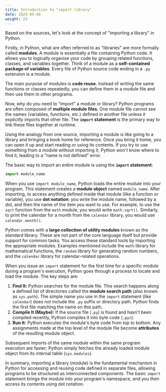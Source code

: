 ```yaml
---
title: Introduction to "import library"
date: 2025-05-08
weight: 23
---
```


Based on the sources, let's look at the concept of "importing a library" in Python.

Firstly, in Python, what are often referred to as "libraries" are more formally called **modules**. A module is essentially a file containing Python code. It allows you to logically organise your code by grouping related functions, classes, and variables together. Think of a module as a **self-contained package of variables**. Every file of Python source code ending in a `.py` extension is a module.

The main purpose of modules is **code reuse**. Instead of writing the same functions or classes repeatedly, you can define them in a module file and then use them in other programs.

Now, why do you need to "import" a module or library? Python programs are often composed of **multiple module files**. One module file cannot see the names (variables, functions, etc.) defined in another file unless it explicitly imports that other file. The **`import` statement** is the primary way to link these files together at runtime.

Using the analogy from one source, importing a module is like going to a library and bringing a book home for reference. Once you bring it home, you can open it up and start reading or using its contents. If you try to use something from a module without importing it, Python won't know where to find it, leading to a "name is not defined" error.

The basic way to import an entire module is using the **`import` statement**:
```python
import module_name
```
When you use `import module_name`, Python loads the entire module into your program. This statement creates a **module object** named `module_name`. After importing, to access anything defined inside that module (like a function or variable), you use **dot notation**: you write the module name, followed by a dot, and then the name of the item you want to use. For example, to use the `sqrt` function from the `math` module, you would write `math.sqrt()`. Similarly, to print the calendar for a month from the `calendar` library, you would use `calendar.month()`.

Python comes with a **large collection of utility modules** known as the standard library. These are not part of the core language itself but provide support for common tasks. You access these standard tools by importing the appropriate modules. Examples mentioned include the `math` library for mathematical functions, the `random` library for generating random numbers, and the `calendar` library for calendar-related operations.

When you issue an `import` statement for the first time for a specific module during a program's execution, Python goes through a process to locate and load the module. The key steps are:
1.  **Find It:** Python searches for the module file. This search happens along a defined list of directories called the **module search path** (also known as `sys.path`). The simple name you use in the `import` statement (like `calendar`) does not include the `.py` suffix or directory path. Python finds the first file matching the name on this path.
2.  **Compile It (Maybe):** If the source file (`.py`) is found and hasn't been compiled recently, Python compiles it into byte code (`.pyc`).
3.  **Run It:** Python executes the module's byte code from top to bottom. Any assignments made at the top level of the module file become **attributes** of the resulting module object.

Subsequent imports of the same module within the same program execution are faster; Python simply fetches the already loaded module object from its internal table (`sys.modules`).

In summary, importing a library (module) is the fundamental mechanism in Python for accessing and reusing code defined in separate files, allowing programs to be structured as interconnected components. The basic `import` statement brings the module into your program's namespace, and you then access its contents using dot notation.